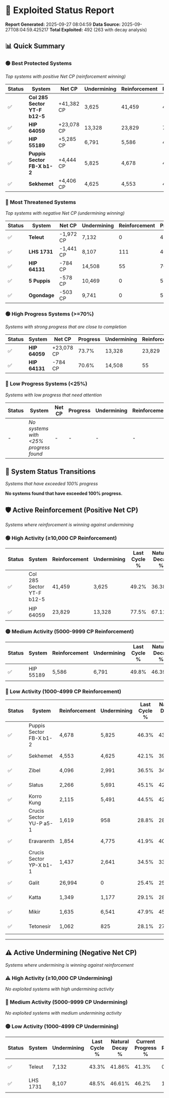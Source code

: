 # 🌟 Exploited Status Report

**Report Generated:** 2025-09-27 08:04:59
**Data Source:** 2025-09-27T08:04:59.425217
**Total Exploited:** 492 (263 with decay analysis)

## 📊 Quick Summary

### 🟢 **Best Protected Systems**
*Top systems with positive Net CP (reinforcement winning)*

| Status | System | Net CP | Undermining | Reinforcement | Progress |
|--------|--------|--------|-------------|---------------|----------|
| ✅ | **Col 285 Sector YT-F b12-5** | +41,382 CP | 3,625 | 41,459 | 48.2% |
| ✅ | **HIP 64059** | +23,078 CP | 13,328 | 23,829 | 73.7% |
| ✅ | **HIP 55189** | +5,285 CP | 6,791 | 5,586 | 47.9% |
| ✅ | **Puppis Sector FB-X b1-2** | +4,444 CP | 5,825 | 4,678 | 44.6% |
| ✅ | **Sekhemet** | +4,406 CP | 4,625 | 4,553 | 40.8% |

### 🔴 **Most Threatened Systems**
*Top systems with negative Net CP (undermining winning)*

| Status | System | Net CP | Undermining | Reinforcement | Progress |
|--------|--------|--------|-------------|---------------|----------|
| ✅ | **Teleut** | -1,972 CP | 7,132 | 0 | 41.3% |
| ✅ | **LHS 1731** | -1,441 CP | 8,107 | 111 | 46.2% |
| ✅ | **HIP 64131** | -784 CP | 14,508 | 55 | 70.6% |
| ✅ | **5 Puppis** | -578 CP | 10,469 | 0 | 57.8% |
| ✅ | **Ogondage** | -503 CP | 9,741 | 0 | 55.6% |

### 🟢 **High Progress Systems (>=70%)**
*Systems with strong progress that are close to completion*

| Status | System | Net CP | Progress | Undermining | Reinforcement |
|--------|--------|--------|----------|-------------|---------------|
| ✅ | **HIP 64059** | +23,078 CP | 73.7% | 13,328 | 23,829 |
| ✅ | **HIP 64131** | -784 CP | 70.6% | 14,508 | 55 |

### 🔴 **Low Progress Systems (<25%)**
*Systems with low progress that need attention*

| Status | System | Net CP | Progress | Undermining | Reinforcement |
|--------|--------|--------|----------|-------------|---------------|
| - | *No systems with <25% progress found* | - | - | - | - |
## 🔄 System Status Transitions
*Systems that have exceeded 100% progress*

**No systems found that have exceeded 100% progress.**

## 🛡️ Active Reinforcement (Positive Net CP)
*Systems where reinforcement is winning against undermining*

### 🟢 High Activity (≥10,000 CP Reinforcement)

| Status | System | Reinforcement | Undermining | Last Cycle % | Natural Decay % | Current Progress % | Current CP | Net CP | Activity |
|--------|--------|---------------|-------------|--------------|-----------------|-------------------|------------|--------|----------|
| ✅ | Col 285 Sector YT-F b12-5 | 41,459 | 3,625 | 49.2% | 36.38% | 48.2% | 168,700 | +41,382 | 🟢 High Reinforcement |
| ✅ | HIP 64059 | 23,829 | 13,328 | 77.5% | 67.11% | 73.7% | 257,950 | +23,078 | 🟢 High Reinforcement |

### 🟡 Medium Activity (5000-9999 CP Reinforcement)

| Status | System | Reinforcement | Undermining | Last Cycle % | Natural Decay % | Current Progress % | Current CP | Net CP | Activity |
|--------|--------|---------------|-------------|--------------|-----------------|-------------------|------------|--------|----------|
| ✅ | HIP 55189 | 5,586 | 6,791 | 49.8% | 46.39% | 47.9% | 167,650 | +5,285 | 🟡 Medium Reinforcement |

### 🔴 Low Activity (1000-4999 CP Reinforcement)

| Status | System | Reinforcement | Undermining | Last Cycle % | Natural Decay % | Current Progress % | Current CP | Net CP | Activity |
|--------|--------|---------------|-------------|--------------|-----------------|-------------------|------------|--------|----------|
| ✅ | Puppis Sector FB-X b1-2 | 4,678 | 5,825 | 46.3% | 43.33% | 44.6% | 156,100 | +4,444 | 🔵 Low Reinforcement |
| ✅ | Sekhemet | 4,553 | 4,625 | 42.1% | 39.54% | 40.8% | 142,800 | +4,406 | 🔵 Low Reinforcement |
| ✅ | Zibel | 4,096 | 2,991 | 36.5% | 34.43% | 35.6% | 124,600 | +4,082 | 🔵 Low Reinforcement |
| ✅ | Slatus | 2,266 | 5,691 | 45.1% | 42.92% | 43.5% | 152,250 | +2,044 | 🔵 Low Reinforcement |
| ✅ | Korro Kung | 2,115 | 5,491 | 44.5% | 42.35% | 42.9% | 150,150 | +1,927 | 🔵 Low Reinforcement |
| ✅ | Crucis Sector YU-P a5-1 | 1,619 | 958 | 28.8% | 28.00% | 28.5% | 99,749 | +1,748 | 🔵 Low Reinforcement |
| ✅ | Eravarenth | 1,854 | 4,775 | 41.9% | 40.02% | 40.5% | 141,750 | +1,696 | 🔵 Low Reinforcement |
| ✅ | Crucis Sector YP-X b1-1 | 1,437 | 2,641 | 34.5% | 33.29% | 33.7% | 117,950 | +1,437 | 🔵 Low Reinforcement |
| ✅ | Galit | 26,994 | 0 | 25.4% | 25.00% | 25.4% | 88,900 | +1,400 | 🔵 Low Reinforcement |
| ✅ | Katta | 1,349 | 1,177 | 29.1% | 28.41% | 28.8% | 100,800 | +1,378 | 🔵 Low Reinforcement |
| ✅ | Mikir | 1,635 | 6,541 | 47.9% | 45.61% | 46.0% | 161,000 | +1,356 | 🔵 Low Reinforcement |
| ✅ | Tetonesir | 1,062 | 825 | 28.1% | 27.56% | 27.9% | 97,649 | +1,194 | 🔵 Low Reinforcement |


---

## ⚠️ Active Undermining (Negative Net CP)
*Systems where undermining is winning against reinforcement*

### ⚠️ High Activity (≥10,000 CP Undermining)

*No exploited systems with high undermining activity*

### 🔶 Medium Activity (5000-9999 CP Undermining)

*No exploited systems with medium undermining activity*

### 🟡 Low Activity (1000-4999 CP Undermining)

| Status | System | Undermining | Last Cycle % | Natural Decay % | Current Progress % | Reinforcement | Current CP | Net CP | Activity |
|--------|--------|-------------|--------------|-----------------|-------------------|---------------|------------|--------|----------|
| ✅ | Teleut | 7,132 | 43.3% | 41.86% | 41.3% | 0 | 144,550 | -1,972 | 🟡 Low Undermining |
| ✅ | LHS 1731 | 8,107 | 48.5% | 46.61% | 46.2% | 111 | 161,700 | -1,441 | 🟡 Low Undermining |
